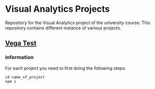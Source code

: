 # Visual Analytics Projects

Repository for the Visual Analytics project of the university course.
This repository contains different instance of various projects.

## [Vega Test](./vega_test/)


### information
For each project you need to first doing the following steps:

```
cd name_of_project
npm i
```

